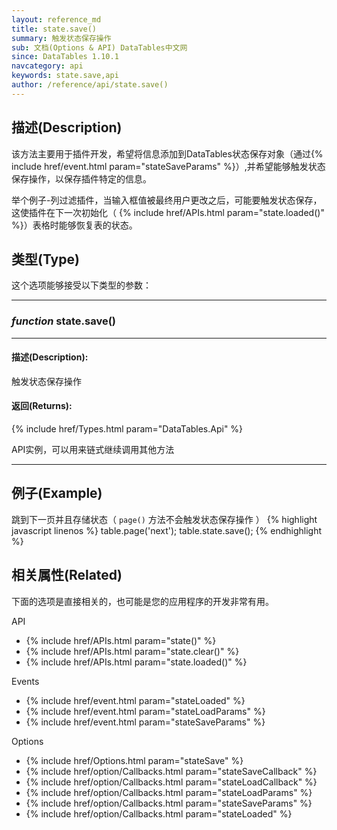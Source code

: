 ```yaml
---
layout: reference_md
title: state.save()
summary: 触发状态保存操作
sub: 文档(Options & API) DataTables中文网
since: DataTables 1.10.1
navcategory: api
keywords: state.save,api
author: /reference/api/state.save()
---
```



## 描述(Description)

该方法主要用于插件开发，希望将信息添加到DataTables状态保存对象（通过{% include href/event.html param="stateSaveParams" %}）,并希望能够触发状态保存操作，以保存插件特定的信息。


举个例子-列过滤插件，当输入框值被最终用户更改之后，可能要触发状态保存，这使插件在下一次初始化（ {% include href/APIs.html param="state.loaded()" %}）表格时能够恢复表的状态。


## 类型(Type)
这个选项能够接受以下类型的参数：

---
    
### _function_ **state.save()**   

---

#### 描述(Description):
触发状态保存操作

#### 返回(Returns):
{% include href/Types.html param="DataTables.Api" %}

API实例，可以用来链式继续调用其他方法

--- 
    
## 例子(Example)

跳到下一页并且存储状态（ `page()` 方法不会触发状态保存操作 ）
{% highlight javascript linenos %}
table.page('next');
table.state.save();
{% endhighlight %}



## 相关属性(Related)
下面的选项是直接相关的，也可能是您的应用程序的开发非常有用。

API

- {% include href/APIs.html param="state()" %}
- {% include href/APIs.html param="state.clear()" %}
- {% include href/APIs.html param="state.loaded()" %}

Events

- {% include href/event.html param="stateLoaded" %}
- {% include href/event.html param="stateLoadParams" %}
- {% include href/event.html param="stateSaveParams" %}

Options

- {% include href/Options.html param="stateSave" %}
- {% include href/option/Callbacks.html param="stateSaveCallback" %}
- {% include href/option/Callbacks.html param="stateLoadCallback" %}
- {% include href/option/Callbacks.html param="stateLoadParams" %}
- {% include href/option/Callbacks.html param="stateSaveParams" %}
- {% include href/option/Callbacks.html param="stateLoaded" %}

